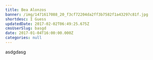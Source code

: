 ```yaml
---
title: Bea Alonzos
banner: /img/1471617088_20_f3cf72204da2ff3b7582f1a43297c81f.jpg
shortdesc: I Guess
updatedDate: 2017-02-02T06:49:25.675Z
cmsUserSlug: basgd
date: 2017-01-04T16:00:00.000Z
categories: null
---
```


asdgdasg